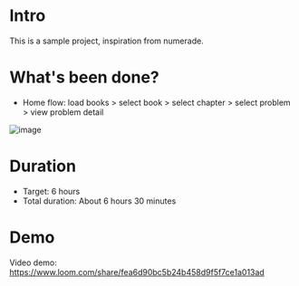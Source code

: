 # Intro
This is a sample project, inspiration from numerade.

# What's been done? 
- Home flow: load books > select book > select chapter > select problem > view problem detail

![image](https://user-images.githubusercontent.com/4979497/131193733-a5354f2f-b6b4-4339-8699-85ce66e3eec0.png)


# Duration
- Target: 6 hours
- Total duration: About 6 hours 30 minutes

# Demo 
Video demo: https://www.loom.com/share/fea6d90bc5b24b458d9f5f7ce1a013ad
